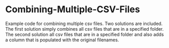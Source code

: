 # Combining-Multiple-CSV-Files
Example code for combining multiple csv files. Two solutions are included. The first solution simply combines all csv files that are in a specified folder. The second solution all csv files that are in a specified folder and also adds a column that is populated with the original filenames.
